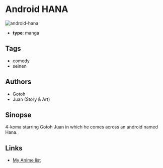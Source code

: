 # Android HANA

![android-hana](https://cdn.myanimelist.net/images/manga/2/37045.jpg)

-   **type**: manga

## Tags

-   comedy
-   seinen

## Authors

-   Gotoh
-   Juan (Story & Art)

## Sinopse

4-koma starring Gotoh Juan in which he comes across an android named Hana.

## Links

-   [My Anime list](https://myanimelist.net/manga/22761/Android_HANA)
